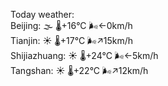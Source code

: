 Today weather:  
Beijing: 🌫  🌡️+16°C 🌬️←0km/h  
Tianjin: ☀️   🌡️+17°C 🌬️↗15km/h  
Shijiazhuang: ☀️   🌡️+24°C 🌬️←5km/h  
Tangshan: ☀️   🌡️+22°C 🌬️↗12km/h  
